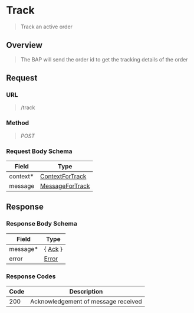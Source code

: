 # Track

> Track an active order

## Overview

> The BAP will send the order id to get the tracking details of the order

## Request

### URL

> /track

### Method

> _POST_

### Request Body Schema

| **Field** | **Type**                                                                     |
| --------- | ---------------------------------------------------------------------------- |
| context\* | [ContextForTrack](/docs/core-specification/schema-reference/contextfortrack) |
| message   | [MessageForTrack](/docs/core-specification/schema-reference/messagefortrack) |

## Response

### Response Body Schema

| **Field** | **Type**                                                 |
| --------- | -------------------------------------------------------- |
| message\* | { [Ack](/docs/core-specification/schema-reference/ack) } |
| error     | [Error](/docs/core-specification/schema-reference/error) |

### Response Codes

| **Code** | **Description**                     |
| -------- | ----------------------------------- |
| 200      | Acknowledgement of message received |
